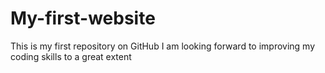 # My-first-website
This is my first repository on GitHub
I am looking forward to improving my coding skills to a great extent 
